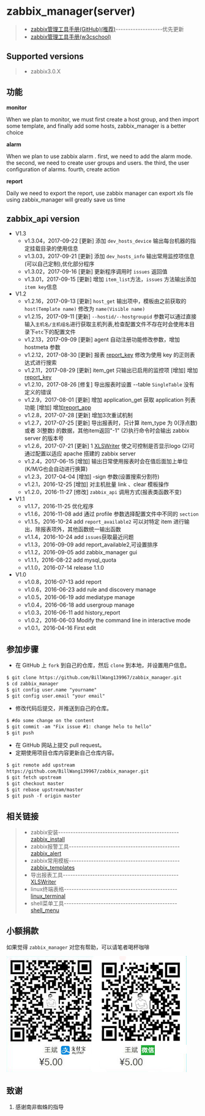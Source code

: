 # zabbix_manager(server)

> * [zabbix管理工具手册(GitHub)(推荐)](https://github.com/BillWang139967/zabbix_manager/wiki)-------------------优先更新
> * [zabbix管理工具手册(w3cschool)](http://www.w3cschool.cn/zabbix_manager/)

## Supported versions

> * zabbix3.0.X

## 功能

**monitor**

When we plan to monitor, we must first create a host group, and then import some template, and finally add some hosts, zabbix_manager is a better choice

**alarm**

When we plan to use zabbix alarm . 
first, we need to add the alarm mode. 
the second, we need to create user groups and users.
the third, the user configuration of alarms. 
fourth, create action

**report**

Daily we need to export the report, use zabbix manager can export xls file using zabbix_manager will greatly save us time

## zabbix_api version

* V1.3
    * v1.3.04，2017-09-22 [更新] 添加 `dev_hosts_device` 输出每台机器的指定挂载目录的使用信息
    * v1.3.03，2017-09-21 [更新] 添加 `dev_hosts_info` 输出常用监控项信息(可以自己定制),优化部分程序
    * v1.3.02，2017-09-16 [更新] 更新程序调用时 `issues` 返回值
    * v1.3.01，2017-09-15 [更新] 增加 `item_list`方法，`issues` 方法输出添加`item key`信息
* V1.2
    * v1.2.16，2017-09-13 [更新] `host_get` 输出项中，模板由之前获取的 `host(Template name)` 修改为 `name(Visible name)`
    * v1.2.15，2017-09-11 [更新] `--hostid/--hostgroupid` 参数可以通过直接输入`主机名/主机组名`进行获取主机列表,检查配置文件不存在时会使用本目录下`etc`下的配置文件
    * v1.2.13，2017-09-09 [更新] agent 自动注册功能修改参数，增加 hostmeta 参数
    * v1.2.12，2017-08-30 [更新] 报表 [report_key](https://github.com/BillWang139967/zabbix_manager/wiki/app_report_key) 修改为使用 key 的正则表达式进行搜索
    * v1.2.11，2017-08-29 [更新] item_get 只输出已启用的监控项 [增加] 增加 [report_key](https://github.com/BillWang139967/zabbix_manager/wiki/app_report_key)
    * v1.2.10，2017-08-26 [修复] 导出报表时设置 --table `SingleTable` 没有定义的错误
    * v1.2.9，2017-08-01  [更新] 增加 application_get 获取 application 列表功能 [增加] 增加[report_app](https://github.com/BillWang139967/zabbix_manager/wiki/app_report_app)
    * v1.2.8，2017-07-28  [更新] 增加3次重试机制
    * v1.2.7，2017-07-25  [更新] 导出报表时，只计算 item_type 为 0(浮点数) 或者 3(整数) 的数据，其他item返回"-1" (2)执行命令时会输出 zabbix server 的版本号
    * v1.2.6，2017-07-21  [更新] 1 [XLSWriter](https://github.com/BillWang139967/XLSWriter) 使之可控制是否显示logo (2)可通过配置以适应 apache 搭建的 zabbix server
    * v1.2.4，2017-06-15  [增加] 输出日常使用报表时会在值后面加上单位(K/M/G也会自动进行换算)
    * v1.2.3，2017-04-04  [增加] -sign 参数(设置搜索分割符)
    * v1.2.1，2016-12-25  [增加] 对主机批量 link 、clear 模板操作
    * v1.2.0，2016-11-27  [修改] `zabbix_api` 调用方式(报表类函数不变)
* V1.1
    * v1.1.7，2016-11-25 优化程序
    * v1.1.6，2016-11-08 add 通过 profile 参数选择配置文件中不同的 `section`
    * v1.1.5，2016-10-24 add `report_available2` 可以对特定 item 进行输出，除报表项外，其他函数统一输出函数
    * v1.1.4，2016-10-24 add `issues`获取最近问题
    * v1.1.3，2016-09-09 add report_available2,可设置排序
    * v1.1.2，2016-09-05 add zabbix_manager gui
    * v1.1.1，2016-08-22 add mysql_quota
    * v1.1.0，2016-07-14 release 1.1.0
* V1.0
    * v1.0.8，2016-07-13 add report
    * v1.0.6，2016-06-23 add rule and discovery manage
    * v1.0.5，2016-06-19 add mediatype manage
    * v1.0.4，2016-06-18 add usergroup manage
    * v1.0.3，2016-06-11 add history_report
    * v1.0.2，2016-06-03 Modify the command line in interactive mode
    * v1.0.1，2016-04-16 First edit

## 参加步骤

* 在 GitHub 上 `fork` 到自己的仓库，然后 `clone` 到本地，并设置用户信息。
```
$ git clone https://github.com/BillWang139967/zabbix_manager.git
$ cd zabbix_manager
$ git config user.name "yourname"
$ git config user.email "your email"
```
* 修改代码后提交，并推送到自己的仓库。
```
$ #do some change on the content
$ git commit -am "Fix issue #1: change helo to hello"
$ git push
```
* 在 GitHub 网站上提交 pull request。
* 定期使用项目仓库内容更新自己仓库内容。
```
$ git remote add upstream https://github.com/BillWang139967/zabbix_manager.git
$ git fetch upstream
$ git checkout master
$ git rebase upstream/master
$ git push -f origin master
```
## 相关链接

> * zabbix安装-------------------------------------------------[zabbix_install](https://github.com/BillWang139967/zabbix_install)
> * zabbix报警工具---------------------------------------------[zabbix_alert](https://github.com/BillWang139967/zabbix_alert)
> * zabbix常用模板---------------------------------------------[zabbix_templates](https://github.com/BillWang139967/zabbix_templates)
> * 导出报表工具-----------------------------------------------[XLSWriter](https://github.com/BillWang139967/XLSWriter)
> * linux终端表格----------------------------------------------[linux_terminal](https://github.com/BillWang139967/linux_terminal)
> * shell菜单工具----------------------------------------------[shell_menu](https://github.com/BillWang139967/shell_menu)

## 小额捐款

如果觉得 `zabbix_manager` 对您有帮助，可以请笔者喝杯咖啡

![Screenshot](images/5.jpg)

## 致谢

1. 感谢南非蜘蛛的指导
